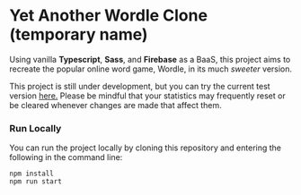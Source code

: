 # Yet Another Wordle Clone (temporary name)

Using vanilla **Typescript**, **Sass**, and **Firebase** as a BaaS, this project aims to recreate the popular online word game, Wordle, in its much _sweeter_ version.

This project is still under development, but you can try the current test version [here.](https://yet-another-wordle-clone.web.app) Please be mindful that your statistics may frequently reset or be cleared whenever changes are made that affect them.

### Run Locally

You can run the project locally by cloning this repository and entering the following in the command line:

```
npm install
npm run start
```
